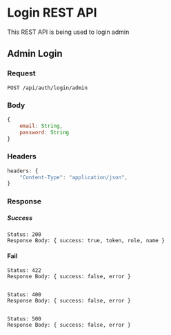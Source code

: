 # Login REST API

This REST API is being used to login admin

## Admin Login

### Request

`POST /api/auth/login/admin`

### Body
```js
{
    email: String,
    password: String
}
```

### Headers 
```js
headers: {
    "Content-Type": "application/json",
}
```

### Response

##### Success
    Status: 200
    Response Body: { success: true, token, role, name }

#### Fail
    Status: 422
    Response Body: { success: false, error }


    Status: 400
    Response Body: { success: false, error }


    Status: 500
    Response Body: { success: false, error }
